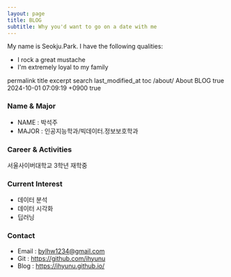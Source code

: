 ```yaml
---
layout: page
title: BLOG
subtitle: Why you'd want to go on a date with me
---
```


My name is Seokju.Park. I have the following qualities:

- I rock a great mustache
- I'm extremely loyal to my family




permalink	title	excerpt	search	last_modified_at	toc
/about/
About
BLOG
true
2024-10-01 07:09:19 +0900
true

### Name & Major

* NAME : 박석주
* MAJOR : 인공지능학과/빅데이터.정보보호학과

### Career & Activities

서울사이버대학교 3학년 재학중
### Current Interest

* 데이터 분석
* 데이터 시각화
* 딥러닝

### Contact

* Email : bylhw1234@gmail.com
* Git : https://github.com/ihyunu
* Blog : https://ihyunu.github.io/

